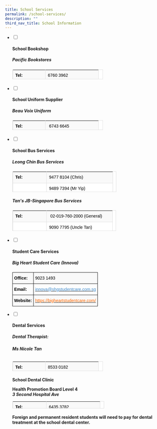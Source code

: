 ```yaml
---
title: School Services
permalink: /school-services/
description: ""
third_nav_title: School Information
---
```

<ul class="jekyllcodex_accordion">
  <li>
    <input type="checkbox" id="accordion1">
    <label for="accordion1"><h4>School Bookshop</h4></label>
    <div>
      <h5 id="pacific-bookstores"><strong>Pacific Bookstores</strong></h5>
<table class="table table-bordered table-striped" style="box-sizing: border-box; border-collapse: collapse; border-spacing: 0px; background-color: rgb(255, 255, 255); width: 298px; max-width: 100%; margin-bottom: 20px; border: 1px solid rgb(221, 221, 221); color: rgb(128, 128, 128); font-family: Helvetica, Verdana, Arial, sans-serif; font-size: 14px; font-style: normal; font-variant-ligatures: normal; font-variant-caps: normal; font-weight: 400; letter-spacing: normal; orphans: 2; text-align: start; text-transform: none; white-space: normal; widows: 2; word-spacing: 0px; -webkit-text-stroke-width: 0px; text-decoration-thickness: initial; text-decoration-style: initial; text-decoration-color: initial; height: 32px;"><tbody style="box-sizing: border-box;"><tr style="box-sizing: border-box; background-color: rgb(249, 249, 249); height: 25px;"><td style="box-sizing: border-box; padding: 8px; line-height: 1.42857; vertical-align: top; border-top: none !important; border-right: 1px solid rgb(221, 221, 221); border-bottom: 1px solid rgb(221, 221, 221); border-left: 1px solid rgb(221, 221, 221); border-image: initial; width: 107px; height: 25px;"><strong style="box-sizing: border-box; font-weight: 700;"><span style="box-sizing: border-box; color: rgb(0, 0, 0); font-family: helvetica, arial, sans-serif; font-size: 14px;">Tel:</span></strong></td><td style="box-sizing: border-box; padding: 8px; line-height: 1.42857; vertical-align: top; border-top: none !important; border-right: 1px solid rgb(221, 221, 221); border-bottom: 1px solid rgb(221, 221, 221); border-left: 1px solid rgb(221, 221, 221); border-image: initial; width: 175px; height: 25px;"><span style="box-sizing: border-box; color: rgb(0, 0, 0); font-family: helvetica, arial, sans-serif;"><span style="box-sizing: border-box; font-size: 14px;">6760 3962</span></span></td></tr></tbody></table>
    </div>
	</li>  
  <li>
    <input type="checkbox" id="accordion2">
    <label for="accordion2"><h4>School Uniform Supplier</h4></label>
    <div>
      <h5 id="beau-voix-uniform"><strong>Beau Voix Uniform</strong></h5>
<table class="table table-bordered table-striped" style="box-sizing: border-box; border-collapse: collapse; border-spacing: 0px; background-color: rgb(255, 255, 255); width: 298px; max-width: 100%; margin-bottom: 20px; border: 1px solid rgb(221, 221, 221); color: rgb(128, 128, 128); font-family: Helvetica, Verdana, Arial, sans-serif; font-size: 14px; font-style: normal; font-variant-ligatures: normal; font-variant-caps: normal; font-weight: 400; letter-spacing: normal; orphans: 2; text-align: start; text-transform: none; white-space: normal; widows: 2; word-spacing: 0px; -webkit-text-stroke-width: 0px; text-decoration-thickness: initial; text-decoration-style: initial; text-decoration-color: initial; height: 32px;"><tbody style="box-sizing: border-box;"><tr style="box-sizing: border-box; background-color: rgb(249, 249, 249); height: 25px;"><td style="box-sizing: border-box; padding: 8px; line-height: 1.42857; vertical-align: top; border-top: none !important; border-right: 1px solid rgb(221, 221, 221); border-bottom: 1px solid rgb(221, 221, 221); border-left: 1px solid rgb(221, 221, 221); border-image: initial; width: 107px; height: 25px;"><strong style="box-sizing: border-box; font-weight: 700;"><span style="box-sizing: border-box; font-family: helvetica, arial, sans-serif; font-size: 14px; color: rgb(0, 0, 0);">Tel:</span></strong></td><td style="box-sizing: border-box; padding: 8px; line-height: 1.42857; vertical-align: top; border-top: none !important; border-right: 1px solid rgb(221, 221, 221); border-bottom: 1px solid rgb(221, 221, 221); border-left: 1px solid rgb(221, 221, 221); border-image: initial; width: 175px; height: 25px;"><span style="box-sizing: border-box; font-family: helvetica, arial, sans-serif; font-size: 14px; color: rgb(0, 0, 0);">&nbsp;6743 6645</span></td></tr><tr style="box-sizing: border-box; height: 25px;"><td style="box-sizing: border-box; padding: 8px; line-height: 1.42857; vertical-align: top; border-top: none !important; border-right: 1px solid rgb(221, 221, 221); border-bottom: 1px solid rgb(221, 221, 221); border-left: 1px solid rgb(221, 221, 221); border-image: initial; width: 107px; height: 25px;"><strong style="box-sizing: border-box; font-weight: 700;"><span style="box-sizing: border-box; font-family: helvetica, arial, sans-serif; font-size: 14px; color: rgb(0, 0, 0);">Website:</span></strong></td><td style="box-sizing: border-box; padding: 8px; line-height: 1.42857; vertical-align: top; border-top: none !important; border-right: 1px solid rgb(221, 221, 221); border-bottom: 1px solid rgb(221, 221, 221); border-left: 1px solid rgb(221, 221, 221); border-image: initial; width: 175px; height: 25px;"><a href="https://beauvoix.com/" target="_blank" rel="noopener" style="box-sizing: border-box; background-color: transparent; color: rgb(66, 139, 202); text-decoration: none;"><span style="box-sizing: border-box; font-family: helvetica, arial, sans-serif; color: rgb(255, 102, 0);">https://beauvoix.com/</span></a></td></tr></tbody></table>
    </div>
  </li>
  <li>
    <input type="checkbox" id="accordion3">
    <label for="accordion3"><h4>School Bus Services</h4></label>
    <div>
      <h5 id="leong-chin-bus-services"><strong>Leong Chin Bus Services</strong></h5>
<table class="table table-bordered table-striped" style="box-sizing: border-box; border-collapse: collapse; border-spacing: 0px; background-color: rgb(255, 255, 255); width: 342px; max-width: 100%; margin-bottom: 20px; border: 1px solid rgb(221, 221, 221); color: rgb(128, 128, 128); font-family: Helvetica, Verdana, Arial, sans-serif; font-size: 14px; font-style: normal; font-variant-ligatures: normal; font-variant-caps: normal; font-weight: 400; letter-spacing: normal; orphans: 2; text-align: start; text-transform: none; white-space: normal; widows: 2; word-spacing: 0px; -webkit-text-stroke-width: 0px; text-decoration-thickness: initial; text-decoration-style: initial; text-decoration-color: initial; height: 68px;"><tbody style="box-sizing: border-box;"><tr style="box-sizing: border-box; background-color: rgb(249, 249, 249);"><td style="box-sizing: border-box; padding: 8px; line-height: 1.42857; vertical-align: top; border-top: none !important; border-right: 1px solid rgb(221, 221, 221); border-bottom: 1px solid rgb(221, 221, 221); border-left: 1px solid rgb(221, 221, 221); border-image: initial; width: 111px;"><strong style="box-sizing: border-box; font-weight: 700;"><span style="box-sizing: border-box; font-family: helvetica, arial, sans-serif; color: rgb(0, 0, 0); font-size: 14px;">Tel:</span></strong></td><td style="box-sizing: border-box; padding: 8px; line-height: 1.42857; vertical-align: top; border-top: none !important; border-right: 1px solid rgb(221, 221, 221); border-bottom: 1px solid rgb(221, 221, 221); border-left: 1px solid rgb(221, 221, 221); border-image: initial; width: 218px;"><span style="box-sizing: border-box; font-family: helvetica, arial, sans-serif; color: rgb(0, 0, 0); font-size: 14px;">9477 8104 (Chris)</span></td></tr><tr style="box-sizing: border-box;"><td style="box-sizing: border-box; padding: 8px; line-height: 1.42857; vertical-align: top; border-top: none !important; border-right: 1px solid rgb(221, 221, 221); border-bottom: 1px solid rgb(221, 221, 221); border-left: 1px solid rgb(221, 221, 221); border-image: initial; width: 111px;"></td><td style="box-sizing: border-box; padding: 8px; line-height: 1.42857; vertical-align: top; border-top: none !important; border-right: 1px solid rgb(221, 221, 221); border-bottom: 1px solid rgb(221, 221, 221); border-left: 1px solid rgb(221, 221, 221); border-image: initial; width: 218px;"><span style="box-sizing: border-box; font-family: helvetica, arial, sans-serif; color: rgb(0, 0, 0); font-size: 14px;">9489 7394 (Mr Yip)</span></td></tr><tr style="box-sizing: border-box; background-color: rgb(249, 249, 249);"><td style="box-sizing: border-box; padding: 8px; line-height: 1.42857; vertical-align: top; border-top: none !important; border-right: 1px solid rgb(221, 221, 221); border-bottom: 1px solid rgb(221, 221, 221); border-left: 1px solid rgb(221, 221, 221); border-image: initial; width: 111px;"></td><td style="box-sizing: border-box; padding: 8px; line-height: 1.42857; vertical-align: top; border-top: none !important; border-right: 1px solid rgb(221, 221, 221); border-bottom: 1px solid rgb(221, 221, 221); border-left: 1px solid rgb(221, 221, 221); border-image: initial; width: 218px;"><span style="box-sizing: border-box; font-family: helvetica, arial, sans-serif; color: rgb(0, 0, 0); font-size: 14px;">9385 8833 (Mdm Kiew)</span></td></tr></tbody></table>
			<h5 id="tans-jb-singapore-bus-services"><strong>Tan's JB-Singapore Bus Services</strong></h5>
<table class="table table-bordered table-striped" style="box-sizing: border-box; border-collapse: collapse; border-spacing: 0px; background-color: rgb(255, 255, 255); width: 341px; max-width: 100%; margin-bottom: 20px; border: 1px solid rgb(221, 221, 221); color: rgb(128, 128, 128); font-family: Helvetica, Verdana, Arial, sans-serif; font-size: 14px; font-style: normal; font-variant-ligatures: normal; font-variant-caps: normal; font-weight: 400; letter-spacing: normal; orphans: 2; text-align: start; text-transform: none; white-space: normal; widows: 2; word-spacing: 0px; -webkit-text-stroke-width: 0px; text-decoration-thickness: initial; text-decoration-style: initial; text-decoration-color: initial; height: 68px;"><tbody style="box-sizing: border-box;"><tr style="box-sizing: border-box; background-color: rgb(249, 249, 249);"><td style="box-sizing: border-box; padding: 8px; line-height: 1.42857; vertical-align: top; border-top: none !important; border-right: 1px solid rgb(221, 221, 221); border-bottom: 1px solid rgb(221, 221, 221); border-left: 1px solid rgb(221, 221, 221); border-image: initial; width: 111px;"><strong style="box-sizing: border-box; font-weight: 700;"><span style="box-sizing: border-box; font-family: helvetica, arial, sans-serif; color: rgb(0, 0, 0); font-size: 14px;">Tel:</span></strong></td><td style="box-sizing: border-box; padding: 8px; line-height: 1.42857; vertical-align: top; border-top: none !important; border-right: 1px solid rgb(221, 221, 221); border-bottom: 1px solid rgb(221, 221, 221); border-left: 1px solid rgb(221, 221, 221); border-image: initial; width: 217px;"><span style="box-sizing: border-box; font-family: helvetica, arial, sans-serif; color: rgb(0, 0, 0); font-size: 14px;">&nbsp;02-019-760-2000 (General)</span></td></tr><tr style="box-sizing: border-box;"><td style="box-sizing: border-box; padding: 8px; line-height: 1.42857; vertical-align: top; border-top: none !important; border-right: 1px solid rgb(221, 221, 221); border-bottom: 1px solid rgb(221, 221, 221); border-left: 1px solid rgb(221, 221, 221); border-image: initial; width: 111px;"></td><td style="box-sizing: border-box; padding: 8px; line-height: 1.42857; vertical-align: top; border-top: none !important; border-right: 1px solid rgb(221, 221, 221); border-bottom: 1px solid rgb(221, 221, 221); border-left: 1px solid rgb(221, 221, 221); border-image: initial; width: 217px;"><span style="box-sizing: border-box; font-family: helvetica, arial, sans-serif; color: rgb(0, 0, 0); font-size: 14px;">9090 7795 (Uncle Tan)</span></td></tr></tbody></table>
    </div>
  </li>
  <li>
    <input type="checkbox" id="accordion4">
    <label for="accordion4"><h4>Student Care Services</h4></label>
    <div>
      <h5 id="big-heart-student-care-innova"><strong>Big Heart Student Care (Innova)</strong></h5>
<style type="text/css">
.tg  {border-collapse:collapse;border-spacing:0;}
.tg td{border-color:black;border-style:solid;border-width:1px;font-family:Arial, sans-serif;font-size:14px;
  overflow:hidden;padding:10px 5px;word-break:normal;}
.tg th{border-color:black;border-style:solid;border-width:1px;font-family:Arial, sans-serif;font-size:14px;
  font-weight:normal;overflow:hidden;padding:10px 5px;word-break:normal;}
.tg .tg-1wig{font-weight:bold;text-align:left;vertical-align:top}
.tg .tg-y58q{background-color:#F9F9F9;font-weight:bold;text-align:left;vertical-align:top}
.tg .tg-fye5{color:#428BCA;text-align:left;vertical-align:top}
.tg .tg-ad45{background-color:#F9F9F9;text-align:left;vertical-align:top}
.tg .tg-yyzr{background-color:#F9F9F9;color:#F60;text-align:left;vertical-align:top}
</style>
<table class="tg">
<thead>
  <tr>
    <th class="tg-y58q"><span style="color:#000">Office:</span></th>
    <th class="tg-ad45"><span style="color:#000">9023 1493</span></th>
  </tr>
</thead>
<tbody>
  <tr>
    <td class="tg-1wig"><span style="color:#000">Email:</span></td>
    <td class="tg-fye5"><a href="mailto:innova@shgstudentcare.com.sg"><span style="text-decoration:none;color:#428BCA;background-color:transparent">innova@shgstudentcare.com.sg</span></a></td>
  </tr>
  <tr>
    <td class="tg-y58q"><span style="color:#000">Website:</span></td>
    <td class="tg-yyzr"><a href="https://bigheartstudentcare.com/"><span style="text-decoration:none;color:#F60;background-color:transparent">https://bigheartstudentcare.com/</span></a></td>
  </tr>
</tbody>
</table>
    </div>
  </li>
    
  <li>
    <input type="checkbox" id="accordion5">
    <label for="accordion5"><h4>Dental Services</h4></label>
    <div>
      <h5 id="dental-therapist">Dental Therapist:</h5>
<h6 id="mdm-hapizah"><strong>Ms Nicole Tan</strong></h6>
<table class="table table-bordered table-striped" style="box-sizing: border-box; border-collapse: collapse; border-spacing: 0px; background-color: rgb(255, 255, 255); width: 298px; max-width: 100%; margin-bottom: 20px; border: 1px solid rgb(221, 221, 221); color: rgb(128, 128, 128); font-family: Helvetica, Verdana, Arial, sans-serif; font-size: 14px; font-style: normal; font-variant-ligatures: normal; font-variant-caps: normal; font-weight: 400; letter-spacing: normal; orphans: 2; text-align: start; text-transform: none; white-space: normal; widows: 2; word-spacing: 0px; -webkit-text-stroke-width: 0px; text-decoration-thickness: initial; text-decoration-style: initial; text-decoration-color: initial; height: 32px;"><tbody style="box-sizing: border-box;"><tr style="box-sizing: border-box; background-color: rgb(249, 249, 249); height: 25px;"><td style="box-sizing: border-box; padding: 8px; line-height: 1.42857; vertical-align: top; border-top: none !important; border-right: 1px solid rgb(221, 221, 221); border-bottom: 1px solid rgb(221, 221, 221); border-left: 1px solid rgb(221, 221, 221); border-image: initial; width: 107px; height: 25px;"><strong style="box-sizing: border-box; font-weight: 700;"><span style="box-sizing: border-box; color: rgb(0, 0, 0); font-family: helvetica, arial, sans-serif; font-size: 14px;">Tel:</span></strong></td><td style="box-sizing: border-box; padding: 8px; line-height: 1.42857; vertical-align: top; border-top: none !important; border-right: 1px solid rgb(221, 221, 221); border-bottom: 1px solid rgb(221, 221, 221); border-left: 1px solid rgb(221, 221, 221); border-image: initial; width: 175px; height: 25px;"><span style="box-sizing: border-box; color: rgb(0, 0, 0); font-family: helvetica, arial, sans-serif;"><span style="box-sizing: border-box; font-size: 14px;">8533 0182</span></span></td></tr></tbody></table>
			<p><strong>School Dental Clinic</strong><br>
				
**Health Promotion Board Level 4**<br><em>**3 Second Hospital Ave**</em></p>
<table class="table table-bordered table-striped" style="box-sizing: border-box; border-collapse: collapse; border-spacing: 0px; background-color: rgb(255, 255, 255); width: 302px; max-width: 100%; margin-bottom: 20px; border: 1px solid rgb(221, 221, 221); color: rgb(128, 128, 128); font-family: Helvetica, Verdana, Arial, sans-serif; font-size: 14px; font-style: normal; font-variant-ligatures: normal; font-variant-caps: normal; font-weight: 400; letter-spacing: normal; orphans: 2; text-align: start; text-transform: none; white-space: normal; widows: 2; word-spacing: 0px; -webkit-text-stroke-width: 0px; text-decoration-thickness: initial; text-decoration-style: initial; text-decoration-color: initial; height: 24px;"><tbody style="box-sizing: border-box;"><tr style="box-sizing: border-box; background-color: rgb(249, 249, 249);"><td style="box-sizing: border-box; padding: 8px; line-height: 1.42857; vertical-align: top; border-top: none !important; border-right: 1px solid rgb(221, 221, 221); border-bottom: 1px solid rgb(221, 221, 221); border-left: 1px solid rgb(221, 221, 221); border-image: initial; width: 110.137px;"><strong style="box-sizing: border-box; font-weight: 700;"><span style="box-sizing: border-box; font-family: helvetica, arial, sans-serif; font-size: 14px; color: rgb(0, 0, 0);">Tel:</span></strong></td><td style="box-sizing: border-box; padding: 8px; line-height: 1.42857; vertical-align: top; border-top: none !important; border-right: 1px solid rgb(221, 221, 221); border-bottom: 1px solid rgb(221, 221, 221); border-left: 1px solid rgb(221, 221, 221); border-image: initial; width: 177.062px;"><span style="box-sizing: border-box; font-family: helvetica, arial, sans-serif; font-size: 14px; color: rgb(0, 0, 0);">6435 3782</span></td></tr></tbody></table>
			<p><strong>Foreign and permanent resident students will need to pay for dental treatment at the school dental center.</strong></p>
    </div>
  </li>
</ul>